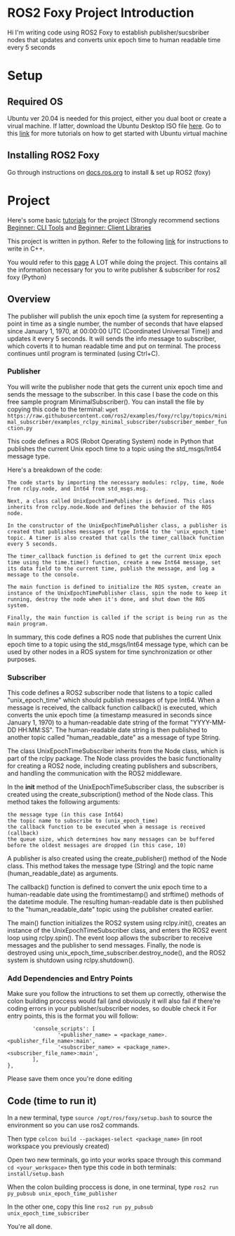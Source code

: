 
# ROS2 Foxy Project Introduction
 Hi I'm writing code using ROS2 Foxy to establish publisher/sucsbriber nodes that updates and converts unix epoch time to human readable time every 5 seconds
# Setup
## Required OS
Ubuntu ver 20.04 is needed for this project, either you dual boot or create a virual machine. If latter, download the Ubuntu Desktop ISO file [here](https://releases.ubuntu.com/20.04.5/). Go to this [link](https://ubuntu.com/tutorials/how-to-run-ubuntu-desktop-on-a-virtual-machine-using-virtualbox#1-overview) for more tutorials on how to get started with Ubuntu virtual machine
## Installing ROS2 Foxy
Go through instructions on [docs.ros.org](https://docs.ros.org/en/foxy/Installation/Ubuntu-Install-Debians.html) to install & set up ROS2 (foxy)
# Project
Here's some basic [tutorials](https://docs.ros.org/en/foxy/Tutorials.html) for the project (Strongly recommend sections [Beginner: CLI Tools](https://docs.ros.org/en/foxy/Tutorials/Beginner-CLI-Tools.html) and [Beginner: Client Libraries](https://docs.ros.org/en/foxy/Tutorials/Beginner-Client-Libraries.html)

This project is written in python. Refer to the following [link](https://docs.ros.org/en/foxy/Tutorials/Beginner-Client-Libraries/Writing-A-Simple-Cpp-Publisher-And-Subscriber.html) for instructions to write in C++.

You would refer to this [page](https://docs.ros.org/en/foxy/Tutorials/Beginner-Client-Libraries/Writing-A-Simple-Py-Publisher-And-Subscriber.html) A LOT while doing the project. This contains all the information necessary for you to write publisher & subscriber for ros2 foxy (Python)
## Overview
The publisher will publish the unix epoch time (a system for representing a point in time as a single number, the number of seconds that have elapsed since January 1, 1970, at 00:00:00 UTC (Coordinated Universal Time)) and updates it every 5 seconds. It will sends the info message to subscriber, which coverts it to human readable time and put on terminal. The process continues until program is terminated (using Ctrl+C). 
### Publisher
You will write the publisher node that gets the current unix epoch time and sends the message to the subscriber. In this case I base the code on this free sample program MinimalSubscriber(). You can install the file by copying this code to the terminal: ```wget https://raw.githubusercontent.com/ros2/examples/foxy/rclpy/topics/minimal_subscriber/examples_rclpy_minimal_subscriber/subscriber_member_function.py```

This code defines a ROS (Robot Operating System) node in Python that publishes the current Unix epoch time to a topic using the std_msgs/Int64 message type.

Here's a breakdown of the code:

    The code starts by importing the necessary modules: rclpy, time, Node from rclpy.node, and Int64 from std_msgs.msg.

    Next, a class called UnixEpochTimePublisher is defined. This class inherits from rclpy.node.Node and defines the behavior of the ROS node.

    In the constructor of the UnixEpochTimePublisher class, a publisher is created that publishes messages of type Int64 to the 'unix_epoch_time' topic. A timer is also created that calls the timer_callback function every 5 seconds.

    The timer_callback function is defined to get the current Unix epoch time using the time.time() function, create a new Int64 message, set its data field to the current time, publish the message, and log a message to the console.

    The main function is defined to initialize the ROS system, create an instance of the UnixEpochTimePublisher class, spin the node to keep it running, destroy the node when it's done, and shut down the ROS system.

    Finally, the main function is called if the script is being run as the main program.

In summary, this code defines a ROS node that publishes the current Unix epoch time to a topic using the std_msgs/Int64 message type, which can be used by other nodes in a ROS system for time synchronization or other purposes.

### Subscriber
This code defines a ROS2 subscriber node that listens to a topic called "unix_epoch_time" which should publish messages of type Int64. When a message is received, the callback function callback() is executed, which converts the unix epoch time (a timestamp measured in seconds since January 1, 1970) to a human-readable date string of the format "YYYY-MM-DD HH:MM:SS". The human-readable date string is then published to another topic called "human_readable_date" as a message of type String.

The class UnixEpochTimeSubscriber inherits from the Node class, which is part of the rclpy package. The Node class provides the basic functionality for creating a ROS2 node, including creating publishers and subscribers, and handling the communication with the ROS2 middleware.

In the __init__ method of the UnixEpochTimeSubscriber class, the subscriber is created using the create_subscription() method of the Node class. This method takes the following arguments:

    the message type (in this case Int64)
    the topic name to subscribe to (unix_epoch_time)
    the callback function to be executed when a message is received (callback)
    the queue size, which determines how many messages can be buffered before the oldest messages are dropped (in this case, 10)

A publisher is also created using the create_publisher() method of the Node class. This method takes the message type (String) and the topic name (human_readable_date) as arguments.

The callback() function is defined to convert the unix epoch time to a human-readable date using the fromtimestamp() and strftime() methods of the datetime module. The resulting human-readable date is then published to the "human_readable_date" topic using the publisher created earlier.

The main() function initializes the ROS2 system using rclpy.init(), creates an instance of the UnixEpochTimeSubscriber class, and enters the ROS2 event loop using rclpy.spin(). The event loop allows the subscriber to receive messages and the publisher to send messages. Finally, the node is destroyed using unix_epoch_time_subscriber.destroy_node(), and the ROS2 system is shutdown using rclpy.shutdown().

### Add Dependencies and Entry Points
Make sure you follow the intructions to set them up correctly, otherwise the colon building proccess would fail (and obviously it will also fail if there're coding errors in your publisher/subscriber nodes, so double check it
For entry points, this is the format you will follow:

```entry_points={
        'console_scripts': [
                '<publisher_name> = <package_name>.<publisher_file_name>:main',
                '<subscriber_name> = <package_name>.<subscriber_file_name>:main',
        ],
},
```
Please save them once you're done editing

## Code (time to run it)
In a new terminal, type ```source /opt/ros/foxy/setup.bash``` to source the environment so you can use ros2 commands.

Then type ```colcon build --packages-select <package_name>``` (in root workspace you previously created)

Open two new terminals, go into your works space through this command ```cd <your_workspace>``` then type this code in both terminals: ```install/setup.bash```

When the colon building proccess is done, in one terminal, type
```ros2 run py_pubsub unix_epoch_time_publisher```

In the other one, copy this line
```ros2 run py_pubsub unix_epoch_time_subscriber```

You're all done. 


